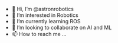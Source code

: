 - 👋 Hi, I’m @astronrobotics
- 👀 I’m interested in Robotics
- 🌱 I’m currently learning ROS
- 💞️ I’m looking to collaborate on AI and ML
- 📫 How to reach me ...

<!---
astronrobotics/astronrobotics is a ✨ special ✨ repository because its `README.md` (this file) appears on your GitHub profile.
You can click the Preview link to take a look at your changes.
--->
